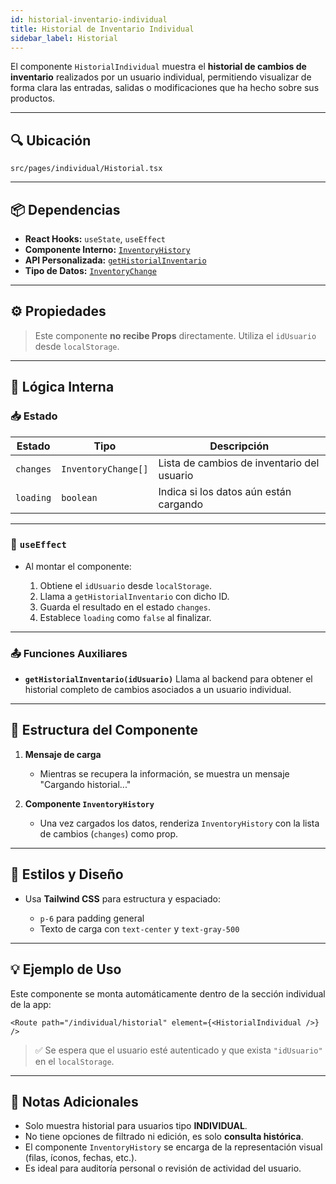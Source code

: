 ```yaml
---
id: historial-inventario-individual
title: Historial de Inventario Individual
sidebar_label: Historial
---
```


El componente `HistorialIndividual` muestra el **historial de cambios de inventario** realizados por un usuario individual, permitiendo visualizar de forma clara las entradas, salidas o modificaciones que ha hecho sobre sus productos.

---

## 🔍 Ubicación

`src/pages/individual/Historial.tsx`

---

## 📦 Dependencias

* **React Hooks:** `useState`, `useEffect`
* **Componente Interno:** [`InventoryHistory`](../../components/producttrack/InventoryHistory.md)
* **API Personalizada:** [`getHistorialInventario`](../../api/historial.md)
* **Tipo de Datos:** [`InventoryChange`](../../types/Inventory.md)

---

## ⚙️ Propiedades

> Este componente **no recibe Props** directamente. Utiliza el `idUsuario` desde `localStorage`.

---

## 🧠 Lógica Interna

### 📥 Estado

| Estado    | Tipo                | Descripción                                |
| --------- | ------------------- | ------------------------------------------ |
| `changes` | `InventoryChange[]` | Lista de cambios de inventario del usuario |
| `loading` | `boolean`           | Indica si los datos aún están cargando     |

---

### 🔁 `useEffect`

* Al montar el componente:

  1. Obtiene el `idUsuario` desde `localStorage`.
  2. Llama a `getHistorialInventario` con dicho ID.
  3. Guarda el resultado en el estado `changes`.
  4. Establece `loading` como `false` al finalizar.

---

### 📤 Funciones Auxiliares

* **`getHistorialInventario(idUsuario)`**
  Llama al backend para obtener el historial completo de cambios asociados a un usuario individual.

---

## 🧱 Estructura del Componente

1. **Mensaje de carga**

   * Mientras se recupera la información, se muestra un mensaje "Cargando historial..."

2. **Componente `InventoryHistory`**

   * Una vez cargados los datos, renderiza `InventoryHistory` con la lista de cambios (`changes`) como prop.

---

## 🎨 Estilos y Diseño

* Usa **Tailwind CSS** para estructura y espaciado:

  * `p-6` para padding general
  * Texto de carga con `text-center` y `text-gray-500`

---

## 💡 Ejemplo de Uso

Este componente se monta automáticamente dentro de la sección individual de la app:

```tsx
<Route path="/individual/historial" element={<HistorialIndividual />} />
```

> ✅ Se espera que el usuario esté autenticado y que exista `"idUsuario"` en el `localStorage`.

---

## 📝 Notas Adicionales

* Solo muestra historial para usuarios tipo **INDIVIDUAL**.
* No tiene opciones de filtrado ni edición, es solo **consulta histórica**.
* El componente `InventoryHistory` se encarga de la representación visual (filas, íconos, fechas, etc.).
* Es ideal para auditoría personal o revisión de actividad del usuario.